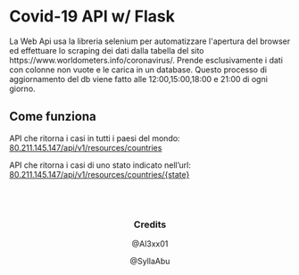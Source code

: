 <h1>Covid-19 API w/ Flask</h1>
<p>La Web Api usa la libreria selenium per automatizzare l'apertura del browser ed effettuare lo scraping dei dati dalla tabella del sito https://www.worldometers.info/coronavirus/.
Prende esclusivamente i dati con colonne non vuote e le carica in un database. 
Questo processo di aggiornamento del db viene fatto alle 12:00,15:00,18:00 e 21:00 di ogni giorno.</p>

<h2>Come funziona</h2>
<p>API che ritorna i casi in tutti i paesi del mondo: <a href="http://80.211.145.147/api/v1/resources/countries/">80.211.145.147/api/v1/resources/countries</a></p>
<p>API che ritorna i casi di uno stato indicato nell’url: <a href="http://80.211.145.147/api/v1/resources/countries/">80.211.145.147/api/v1/resources/countries/{state}</a></p>

</br></br>

<h3 align="center">Credits</h3>
<p align="center">
@Al3xx01
</p>
<p align="center">
@SyllaAbu
</p>
